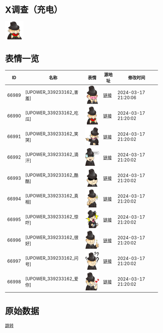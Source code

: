 # X调查（充电）

<img src="./cover.png" height="60" alt="cover" />

# 表情一览

|ID|名称|表情|源地址|修改时间|
|----|----|----|----|----|
|66989|[UPOWER_339233162_害羞]|<img src="./pic/066989_%5BUPOWER_339233162_害羞%5D.png" height="60" alt="害羞"/>|[链接](https://i0.hdslb.com/bfs/garb/040c6a4aa13c6478a3e429a88db819291ca8d091.png)|2024-03-17 21:20:06|
|66990|[UPOWER_339233162_吃瓜]|<img src="./pic/066990_%5BUPOWER_339233162_吃瓜%5D.png" height="60" alt="吃瓜"/>|[链接](https://i0.hdslb.com/bfs/garb/77e42c91f04b0af4b1b5d79ef4e2ab9fe7f25f34.png)|2024-03-17 21:20:02|
|66991|[UPOWER_339233162_笑哭]|<img src="./pic/066991_%5BUPOWER_339233162_笑哭%5D.png" height="60" alt="笑哭"/>|[链接](https://i0.hdslb.com/bfs/garb/135f7e3885b5077b2abf8f2ba6ea73d62a1fce11.png)|2024-03-17 21:20:02|
|66992|[UPOWER_339233162_滴汗]|<img src="./pic/066992_%5BUPOWER_339233162_滴汗%5D.png" height="60" alt="滴汗"/>|[链接](https://i0.hdslb.com/bfs/garb/f00bd86d5b3325f8bcba07080941c15e4e63bf53.png)|2024-03-17 21:20:02|
|66993|[UPOWER_339233162_酷酷]|<img src="./pic/066993_%5BUPOWER_339233162_酷酷%5D.png" height="60" alt="酷酷"/>|[链接](https://i0.hdslb.com/bfs/garb/6c5558844b89775d0d561b2e8864e77166feb201.png)|2024-03-17 21:20:02|
|66994|[UPOWER_339233162_真相]|<img src="./pic/066994_%5BUPOWER_339233162_真相%5D.png" height="60" alt="真相"/>|[链接](https://i0.hdslb.com/bfs/garb/d039473aeccbec4503e0c5592f0c097e9acae0ab.png)|2024-03-17 21:20:02|
|66995|[UPOWER_339233162_惊吓]|<img src="./pic/066995_%5BUPOWER_339233162_惊吓%5D.png" height="60" alt="惊吓"/>|[链接](https://i0.hdslb.com/bfs/garb/bb325ba4efd3da83dcf4e5ffabf7bee64ba8a2f0.png)|2024-03-17 21:20:02|
|66996|[UPOWER_339233162_很好]|<img src="./pic/066996_%5BUPOWER_339233162_很好%5D.png" height="60" alt="很好"/>|[链接](https://i0.hdslb.com/bfs/garb/1692d1b4b8ed7c3bd6e416673eadb9e7205ed414.png)|2024-03-17 21:20:02|
|66997|[UPOWER_339233162_问号]|<img src="./pic/066997_%5BUPOWER_339233162_问号%5D.png" height="60" alt="问号"/>|[链接](https://i0.hdslb.com/bfs/garb/1a5678d1e28975e7759b0c45f4ecfbdc82830010.png)|2024-03-17 21:20:02|
|66998|[UPOWER_339233162_爱你]|<img src="./pic/066998_%5BUPOWER_339233162_爱你%5D.png" height="60" alt="爱你"/>|[链接](https://i0.hdslb.com/bfs/garb/7a6878a14add36fde8f2c0c5ce3d5316861ee56a.png)|2024-03-17 21:20:02|

# 原始数据

[跳转](./raw.json)

